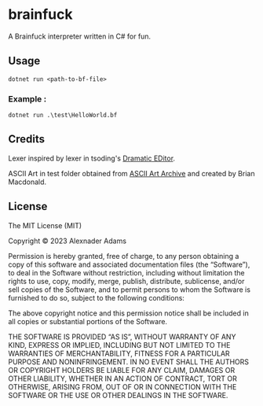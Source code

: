 # brainfuck

A Brainfuck interpreter written in C# for fun.

## Usage

    dotnet run <path-to-bf-file>

### Example :

    dotnet run .\test\HelloWorld.bf

## Credits

Lexer inspired by lexer in tsoding's [Dramatic EDitor](https://github.com/tsoding/ded).

ASCII Art in test folder obtained from [ASCII Art Archive](https://www.asciiart.eu/computers/computers) and created by Brian Macdonald.

## License

The MIT License (MIT)

Copyright © 2023 Alexnader Adams

Permission is hereby granted, free of charge, to any person obtaining a copy of this software and associated documentation files (the “Software”), to deal in the Software without restriction, including without limitation the rights to use, copy, modify, merge, publish, distribute, sublicense, and/or sell copies of the Software, and to permit persons to whom the Software is furnished to do so, subject to the following conditions:

The above copyright notice and this permission notice shall be included in all copies or substantial portions of the Software.

THE SOFTWARE IS PROVIDED “AS IS”, WITHOUT WARRANTY OF ANY KIND, EXPRESS OR IMPLIED, INCLUDING BUT NOT LIMITED TO THE WARRANTIES OF MERCHANTABILITY, FITNESS FOR A PARTICULAR PURPOSE AND NONINFRINGEMENT. IN NO EVENT SHALL THE AUTHORS OR COPYRIGHT HOLDERS BE LIABLE FOR ANY CLAIM, DAMAGES OR OTHER LIABILITY, WHETHER IN AN ACTION OF CONTRACT, TORT OR OTHERWISE, ARISING FROM, OUT OF OR IN CONNECTION WITH THE SOFTWARE OR THE USE OR OTHER DEALINGS IN THE SOFTWARE.
